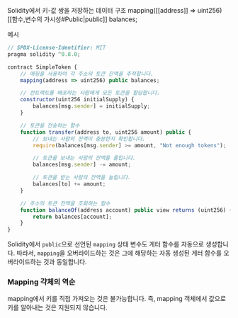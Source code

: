 Solidity에서 키-값 쌍을 저장하는 데이터 구조
	mapping([[address]] => uint256) [[함수,변수의 가시성#Public|public]] balances;

예시

```js
// SPDX-License-Identifier: MIT
pragma solidity ^0.8.0;

contract SimpleToken {
    // 매핑을 사용하여 각 주소의 토큰 잔액을 추적합니다.
    mapping(address => uint256) public balances;

    // 컨트랙트를 배포하는 사람에게 모든 토큰을 할당합니다.
    constructor(uint256 initialSupply) {
        balances[msg.sender] = initialSupply;
    }

    // 토큰을 전송하는 함수
    function transfer(address to, uint256 amount) public {
        // 보내는 사람의 잔액이 충분한지 확인합니다.
        require(balances[msg.sender] >= amount, "Not enough tokens");

        // 토큰을 보내는 사람의 잔액을 줄입니다.
        balances[msg.sender] -= amount;

        // 토큰을 받는 사람의 잔액을 늘립니다.
        balances[to] += amount;
    }

    // 주소의 토큰 잔액을 조회하는 함수
    function balanceOf(address account) public view returns (uint256) {
        return balances[account];
    }
}

```


Solidity에서 `public`으로 선언된 `mapping` 상태 변수도 게터 함수를 자동으로 생성합니다. 따라서, `mapping`을 오버라이드하는 것은 그에 해당하는 자동 생성된 게터 함수를 오버라이드하는 것과 동일합니다.


### Mapping 갹체의 역순

 mapping에서 키를 직접 가져오는 것은 불가능합니다. 즉, mapping 객체에서 값으로 키를 알아내는 것은 지원되지 않습니다.